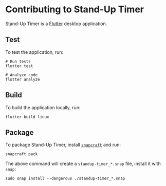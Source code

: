 # Contributing to Stand-Up Timer

Stand-Up Timer is a [Flutter] desktop application.

## Test

To test the application, run:

```shell
# Run tests
flutter test

# Analyze code
flutter analyze
```

## Build

To build the application locally, run:

```shell
flutter build linux
```

## Package

To package Stand-Up Timer, install [`snapcraft`][snapcraft] and run:

```shell
snapcraft pack
```

The above command will create a `standup-timer_*.snap` file, install it with
`snap`:

```shell
sudo snap install --dangerous ./standup-timer_*.snap
```

[flutter]: https://flutter.dev/
[snapcraft]: https://github.com/canonical/snapcraft
